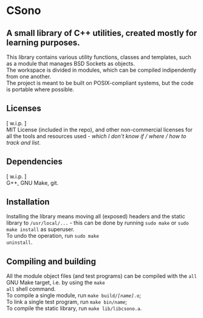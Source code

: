 #  CSono
## A small library of C++ utilities, created mostly for learning purposes.

This library contains various utility functions, classes and templates, such as
a module that manages BSD Sockets as objects.
<br/>
The workspace is divided in modules, which can be compiled indipendently from
one another.
<br/>
The project is meant to be built on POSIX-compliant systems, but the code is
portable where possible.


## Licenses

[ w.i.p. ]<br/>
MIT License (included in the repo), and other non-commercial licenses for all
the tools and resources used -
<i>which I don't know if / where / how to track and list</i>.


## Dependencies

[ w.i.p. ]<br/>
G++, GNU Make, git.


## Installation

Installing the library means moving all (exposed) headers and the static
library to <code>/usr/local/...</code> - this can be done by running
<code>sudo make</code> or <code>sudo make install</code> as superuser.
<br/>
To undo the operation, run <code>sudo make uninstall</code>.


## Compiling and building

All the module object files (and test programs) can be compiled with the
<code>all</code> GNU Make target, i.e. by using the <code>make all</code>
shell command.
<br/>
To compile a single module, run <code>make build/<i>[name]</i>.o</code>;
<br/>
To link a single test program, run <code>make bin/<i>name</i></code>;
<br/>
To compile the static library, run <code>make lib/libcsono.a</code>.
